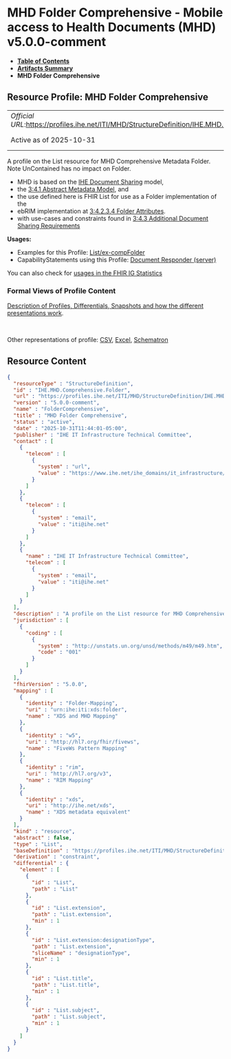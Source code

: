 # MHD Folder Comprehensive - Mobile access to Health Documents (MHD) v5.0.0-comment

* [**Table of Contents**](toc.md)
* [**Artifacts Summary**](artifacts.md)
* **MHD Folder Comprehensive**

## Resource Profile: MHD Folder Comprehensive 

| | |
| :--- | :--- |
| *Official URL*:https://profiles.ihe.net/ITI/MHD/StructureDefinition/IHE.MHD.Comprehensive.Folder | *Version*:5.0.0-comment |
| Active as of 2025-10-31 | *Computable Name*:FolderComprehensive |

 
A profile on the List resource for MHD Comprehensive Metadata Folder. Note UnContained has no impact on Folder. 
* MHD is based on the [IHE Document Sharing](https://profiles.ihe.net/ITI/HIE-Whitepaper/index.html) model,
* the [3:4.1 Abstract Metadata Model](https://profiles.ihe.net/ITI/TF/Volume3/ch-4.1.html#4.1), and
* the use defined here is FHIR List for use as a Folder implementation of the
* ebRIM implementation at [3:4.2.3.4 Folder Attributes](https://profiles.ihe.net/ITI/TF/Volume3/ch-4.2.html#4.2.3.4).
* with use-cases and constraints found in [3:4.3 Additional Document Sharing Requirements](https://profiles.ihe.net/ITI/TF/Volume3/ch-4.3.html#4.3)
 

**Usages:**

* Examples for this Profile: [List/ex-compFolder](List-ex-compFolder.md)
* CapabilityStatements using this Profile: [Document Responder (server)](CapabilityStatement-IHE.MHD.DocumentResponder.md)

You can also check for [usages in the FHIR IG Statistics](https://packages2.fhir.org/xig/ihe.iti.mhd|current/StructureDefinition/IHE.MHD.Comprehensive.Folder)

### Formal Views of Profile Content

 [Description of Profiles, Differentials, Snapshots and how the different presentations work](http://build.fhir.org/ig/FHIR/ig-guidance/readingIgs.html#structure-definitions). 

 

Other representations of profile: [CSV](StructureDefinition-IHE.MHD.Comprehensive.Folder.csv), [Excel](StructureDefinition-IHE.MHD.Comprehensive.Folder.xlsx), [Schematron](StructureDefinition-IHE.MHD.Comprehensive.Folder.sch) 



## Resource Content

```json
{
  "resourceType" : "StructureDefinition",
  "id" : "IHE.MHD.Comprehensive.Folder",
  "url" : "https://profiles.ihe.net/ITI/MHD/StructureDefinition/IHE.MHD.Comprehensive.Folder",
  "version" : "5.0.0-comment",
  "name" : "FolderComprehensive",
  "title" : "MHD Folder Comprehensive",
  "status" : "active",
  "date" : "2025-10-31T11:44:01-05:00",
  "publisher" : "IHE IT Infrastructure Technical Committee",
  "contact" : [
    {
      "telecom" : [
        {
          "system" : "url",
          "value" : "https://www.ihe.net/ihe_domains/it_infrastructure/"
        }
      ]
    },
    {
      "telecom" : [
        {
          "system" : "email",
          "value" : "iti@ihe.net"
        }
      ]
    },
    {
      "name" : "IHE IT Infrastructure Technical Committee",
      "telecom" : [
        {
          "system" : "email",
          "value" : "iti@ihe.net"
        }
      ]
    }
  ],
  "description" : "A profile on the List resource for MHD Comprehensive Metadata Folder. Note UnContained has no impact on Folder.\r\n- MHD is based on the [IHE Document Sharing](https://profiles.ihe.net/ITI/HIE-Whitepaper/index.html) model, \r\n- the [3:4.1 Abstract Metadata Model](https://profiles.ihe.net/ITI/TF/Volume3/ch-4.1.html#4.1), and \r\n- the use defined here is FHIR List for use as a Folder implementation of the \r\n- ebRIM implementation at [3:4.2.3.4 Folder Attributes](https://profiles.ihe.net/ITI/TF/Volume3/ch-4.2.html#4.2.3.4).\r\n- with use-cases and constraints found in [3:4.3 Additional Document Sharing Requirements](https://profiles.ihe.net/ITI/TF/Volume3/ch-4.3.html#4.3)",
  "jurisdiction" : [
    {
      "coding" : [
        {
          "system" : "http://unstats.un.org/unsd/methods/m49/m49.htm",
          "code" : "001"
        }
      ]
    }
  ],
  "fhirVersion" : "5.0.0",
  "mapping" : [
    {
      "identity" : "Folder-Mapping",
      "uri" : "urn:ihe:iti:xds:folder",
      "name" : "XDS and MHD Mapping"
    },
    {
      "identity" : "w5",
      "uri" : "http://hl7.org/fhir/fivews",
      "name" : "FiveWs Pattern Mapping"
    },
    {
      "identity" : "rim",
      "uri" : "http://hl7.org/v3",
      "name" : "RIM Mapping"
    },
    {
      "identity" : "xds",
      "uri" : "http://ihe.net/xds",
      "name" : "XDS metadata equivalent"
    }
  ],
  "kind" : "resource",
  "abstract" : false,
  "type" : "List",
  "baseDefinition" : "https://profiles.ihe.net/ITI/MHD/StructureDefinition/IHE.MHD.Minimal.Folder",
  "derivation" : "constraint",
  "differential" : {
    "element" : [
      {
        "id" : "List",
        "path" : "List"
      },
      {
        "id" : "List.extension",
        "path" : "List.extension",
        "min" : 1
      },
      {
        "id" : "List.extension:designationType",
        "path" : "List.extension",
        "sliceName" : "designationType",
        "min" : 1
      },
      {
        "id" : "List.title",
        "path" : "List.title",
        "min" : 1
      },
      {
        "id" : "List.subject",
        "path" : "List.subject",
        "min" : 1
      }
    ]
  }
}

```
